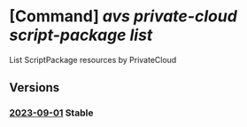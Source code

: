 # [Command] _avs private-cloud script-package list_

List ScriptPackage resources by PrivateCloud

## Versions

### [2023-09-01](/Resources/mgmt-plane/L3N1YnNjcmlwdGlvbnMve30vcmVzb3VyY2Vncm91cHMve30vcHJvdmlkZXJzL21pY3Jvc29mdC5hdnMvcHJpdmF0ZWNsb3Vkcy97fS9zY3JpcHRwYWNrYWdlcw==/2023-09-01.xml) **Stable**

<!-- mgmt-plane /subscriptions/{}/resourcegroups/{}/providers/microsoft.avs/privateclouds/{}/scriptpackages 2023-09-01 -->
